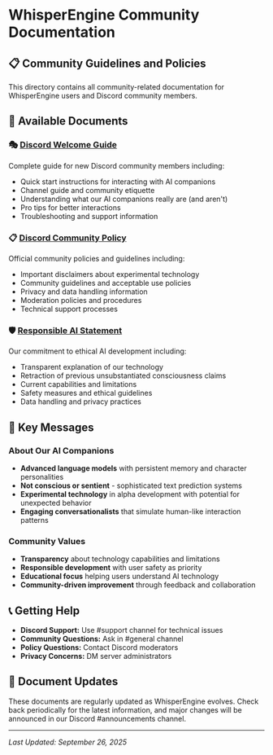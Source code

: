 # WhisperEngine Community Documentation

## 📋 Community Guidelines and Policies

This directory contains all community-related documentation for WhisperEngine users and Discord community members.

## 📄 Available Documents

### **🎭 [Discord Welcome Guide](DISCORD_WELCOME_GUIDE.md)**
Complete guide for new Discord community members including:
- Quick start instructions for interacting with AI companions
- Channel guide and community etiquette
- Understanding what our AI companions really are (and aren't)
- Pro tips for better interactions
- Troubleshooting and support information

### **📋 [Discord Community Policy](DISCORD_COMMUNITY_POLICY.md)**
Official community policies and guidelines including:
- Important disclaimers about experimental technology
- Community guidelines and acceptable use policies
- Privacy and data handling information
- Moderation policies and procedures
- Technical support processes

### **🛡️ [Responsible AI Statement](RESPONSIBLE_AI_STATEMENT.md)**
Our commitment to ethical AI development including:
- Transparent explanation of our technology
- Retraction of previous unsubstantiated consciousness claims
- Current capabilities and limitations
- Safety measures and ethical guidelines
- Data handling and privacy practices

## 🎯 Key Messages

### **About Our AI Companions**
- **Advanced language models** with persistent memory and character personalities
- **Not conscious or sentient** - sophisticated text prediction systems
- **Experimental technology** in alpha development with potential for unexpected behavior
- **Engaging conversationalists** that simulate human-like interaction patterns

### **Community Values**
- **Transparency** about technology capabilities and limitations
- **Responsible development** with user safety as priority
- **Educational focus** helping users understand AI technology
- **Community-driven improvement** through feedback and collaboration

## 📞 Getting Help

- **Discord Support:** Use #support channel for technical issues
- **Community Questions:** Ask in #general channel
- **Policy Questions:** Contact Discord moderators
- **Privacy Concerns:** DM server administrators

## 🔄 Document Updates

These documents are regularly updated as WhisperEngine evolves. Check back periodically for the latest information, and major changes will be announced in our Discord #announcements channel.

---

*Last Updated: September 26, 2025*